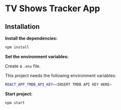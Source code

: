 # TV Shows Tracker App


## Installation

**Install the dependencies:**

```bash
npm install
```

**Set the environment variables:**

Create a `.env` file.

This project needs the following environment variables:

```bash
REACT_APP_TMDB_API_KEY=<INSERT TMDB API KEY HERE>
```

**Start project:**

```bash
npm start
```